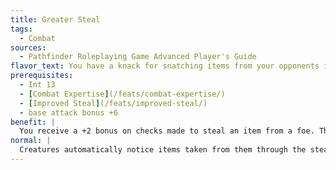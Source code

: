 ```yaml
---
title: Greater Steal
tags:
  - Combat
sources:
  - Pathfinder Roleplaying Game Advanced Player's Guide
flavor_text: You have a knack for snatching items from your opponents in combat.
prerequisites:
  - Int 13
  - [Combat Expertise](/feats/combat-expertise/)
  - [Improved Steal](/feats/improved-steal/)
  - base attack bonus +6
benefit: |
  You receive a +2 bonus on checks made to steal an item from a foe. This bonus stacks with the bonus granted by [Improved Steal](/feats/improved-steal/). If you successfully steal an item from a foe during combat, it does not notice the theft until after combat is over or if it attempts to use the missing item.
normal: |
  Creatures automatically notice items taken from them through the steal combat maneuver.
---
```


